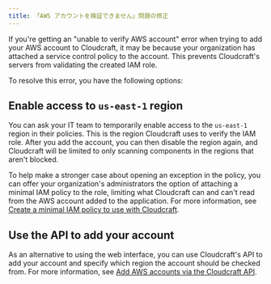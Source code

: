 ```yaml
---
title: 「AWS アカウントを検証できません」問題の修正
---
```


If you're getting an "unable to verify AWS account" error when trying to add your AWS account to Cloudcraft, it may be because your organization has attached a service control policy to the account. This prevents Cloudcraft's servers from validating the created IAM role.

To resolve this error, you have the following options:

## Enable access to `us-east-1` region

You can ask your IT team to temporarily enable access to the `us-east-1` region in their policies. This is the region Cloudcraft uses to verify the IAM role. After you add the account, you can then disable the region again, and Cloudcraft will be limited to only scanning components in the regions that aren't blocked.

To help make a stronger case about opening an exception in the policy, you can offer your organization's administrators the option of attaching a minimal IAM policy to the role, limiting what Cloudcraft can and can't read from the AWS account added to the application. For more information, see [Create a minimal IAM policy to use with Cloudcraft][1].

## Use the API to add your account

As an alternative to using the web interface, you can use Cloudcraft's API to add your account and specify which region the account should be checked from. For more information, see [Add AWS accounts via the Cloudcraft API][2].

[1]: /ja/cloudcraft/advanced/minimal-iam-policy/
[2]: /ja/cloudcraft/advanced/add-aws-account-via-api/